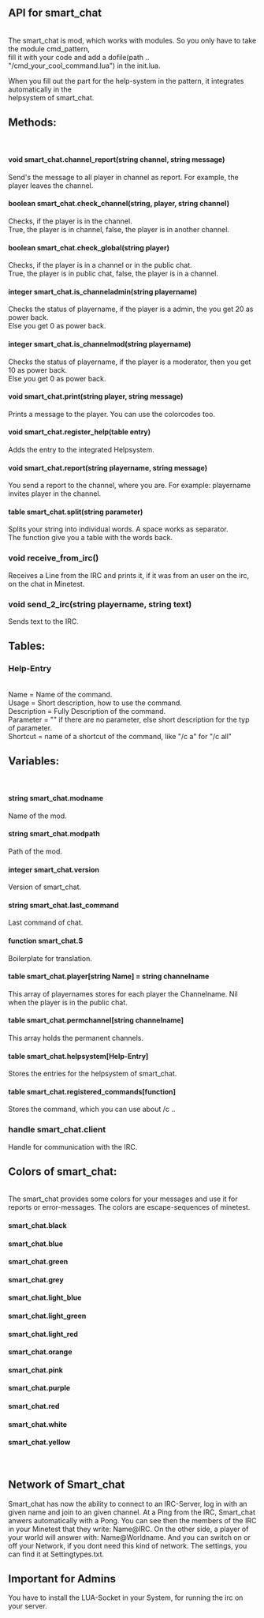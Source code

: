 ## API for smart_chat
<br>
The smart_chat is mod, which works with modules. So you only have to take the module cmd_pattern,<br>
fill it with your code and add a dofile(path .. "/cmd_your_cool_command.lua") in the init.lua.<br>

When you fill out the part for the help-system in the pattern, it integrates automatically in the<br> helpsystem of smart_chat.<br>

## Methods:
<br>

#### void smart_chat.channel_report(string channel, string message)
Send's the message to all player in channel as report. For example, the player leaves the channel.
<br>

#### boolean smart_chat.check_channel(string, player, string channel)
Checks, if the player is in the channel.<br>
True, the player is in channel, false, the player is in another channel.
<br>

#### boolean smart_chat.check_global(string player)
Checks, if the player is in a channel or in the public chat.<br>
True, the player is in public chat, false, the player is in a channel.
<br>

#### integer smart_chat.is_channeladmin(string playername)
Checks the status of playername, if the player is a admin, the you get 20 as power back.<br>
Else you get 0 as power back.
<br>

#### integer smart_chat.is_channelmod(string playername)
Checks the status of playername, if the player is a moderator, then you get 10 as power back.<br>
Else you get 0 as power back.
<br>

#### void smart_chat.print(string player, string message)
Prints a message to the player. You can use the colorcodes too.
<br>

#### void smart_chat.register_help(table entry)
Adds the entry to the integrated Helpsystem.
<br>

#### void smart_chat.report(string playername, string message)
You send a report to the channel, where you are. For example: playername invites player in the channel.
<br>

#### table smart_chat.split(string parameter)
Splits your string into individual words. A space works as separator.<br>
The function give you a table with the words back.
<br>

### void receive_from_irc()
Receives a Line from the IRC and prints it, if it was from an user on the irc, on the chat in Minetest.
<br>

### void send_2_irc(string playername, string text)
Sends text to the IRC.
<br>

## Tables:

### Help-Entry
<br>
        Name        = Name of the command.<br>
        Usage       = Short description, how to use the command.<br>
        Description = Fully Description of the command.<br>
        Parameter   = "" if there are no parameter, else short description for the typ of parameter.<br>
        Shortcut    = name of a shortcut of the command, like "/c a" for "/c all"
<br>

## Variables:
<br>

#### string smart_chat.modname
Name of the mod.
<br>

#### string smart_chat.modpath
Path of the mod.
<br>

#### integer smart_chat.version
Version of smart_chat.
<br>

#### string smart_chat.last_command
Last command of chat.
<br>

#### function smart_chat.S
Boilerplate for translation.
<br>

#### table smart_chat.player[string Name] = string channelname
This array of playernames stores for each player the Channelname. Nil when the player is in the public chat.
<br>

#### table smart_chat.permchannel[string channelname]
This array holds the permanent channels.
<br>

#### table smart_chat.helpsystem[Help-Entry]
Stores the entries for the helpsystem of smart_chat.
<br>

#### table smart_chat.registered_commands[function]
Stores the command, which you can use about /c ..
<br>

### handle smart_chat.client
Handle for communication with the IRC.
<br>

## Colors of smart_chat:
<br>
The smart_chat provides some colors for your messages and use it for reports or error-messages.
The colors are escape-sequences of minetest.
<br>

#### smart_chat.black
#### smart_chat.blue
#### smart_chat.green
#### smart_chat.grey
#### smart_chat.light_blue
#### smart_chat.light_green
#### smart_chat.light_red
#### smart_chat.orange
#### smart_chat.pink
#### smart_chat.purple
#### smart_chat.red
#### smart_chat.white
#### smart_chat.yellow
<br>

## Network of Smart_chat
Smart_chat has now the ability to connect to an IRC-Server, log in with an given name and join to an given channel. 
At a Ping from the IRC, Smart_chat anwers automatically with a Pong. You can see then the members of the IRC in
your Minetest that they write: Name@IRC. On the other side, a player of your world will answer with: Name@Worldname.
And you can switch on or off your Network, if you dont need this kind of network.
The settings, you can find it at Settingtypes.txt.

## Important for Admins
You have to install the LUA-Socket in your System, for running the irc on your server.

